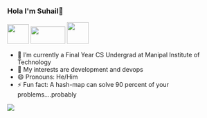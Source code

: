 ### Hola I'm Suhail👋
<a href="https://www.linkedin.com/in/suhail-moidin/"><img src="https://theshepherdgroup.com/wp-content/uploads/2018/11/12.png" width=50px height=45px></a>
<a href="mailto: suhailmoidin96@gmail.com"><img src="https://1000logos.net/wp-content/uploads/2021/05/Gmail-logo.png" width=80px height=40px></a>
<a href="https://twitter.com/suhail_moidin"><img src="https://github.com/johan/svg-cleanups/blob/master/logos/twitter.svg" width=50px height=50px></a>

- 🔭 I’m currently a Final Year CS Undergrad at Manipal Institute of Technology 
- 👯 My interests are development and devops 
- 😄 Pronouns: He/Him
- ⚡ Fun fact: A hash-map can solve 90 percent of your problems....probably

<img src="https://github-readme-stats.vercel.app/api?username=suhailol&&show_icons=true&title_color=ffffff&icon_color=bb2acf&text_color=daf7dc&bg_color=151515">
